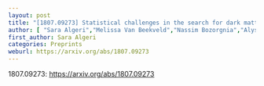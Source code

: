 ```yaml
---
layout: post
title: "[1807.09273] Statistical challenges in the search for dark matter"
author: [ "Sara Algeri","Melissa Van Beekveld","Nassim Bozorgnia","Alyson Brooks","J. Alberto Casas" ]
first_author: Sara Algeri
categories: Preprints
weburl: https://arxiv.org/abs/1807.09273
---
```


1807.09273: https://arxiv.org/abs/1807.09273
